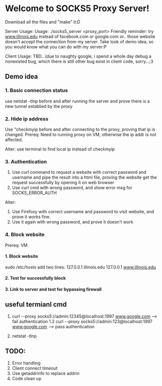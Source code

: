 # Welcome to SOCKS5 Proxy Server!
Download all the files and "make" it:D

Server Usage: Usage: ./socks5_server <proxy_port>
Friendly reminder: try www.illinois.edu instead of facebook.com or google.com or.. those website doesn't accept the connection from my server.
Take look of demo idea, so you would know what you can do with my server:P

Client Usage: TBD...(due to naughty google, i spend a whole day debug a nonexisted bug, which there is still other bug exist in client code, sorry...;3


## Demo idea
### 1. Basic connection status
use netstat -tlnp before and after running the server and prove there is a new tunnel establied by the proxy

### 2. Hide ip address
Use "checkmyip before and after connecting to the proxy, proving that ip is changed.
Prereq: Need to running proxy on VM, otherwise the ip addr is not affected.

Alter: 
use terminal to find local ip instead of checkmyip

### 3. Authentication
1. Use curl command to request a website with correct password and username and pipe the result into a html file, proving the website get the request successfully by opening it on web browser
2. Use curl cmd with wrong password, and show error msg for SOCKS_ERROR_AUTH

Alter:
1. Use Firefoxy with correct username and password to visit website, and prove it works fine.
2. Use it again with wrong password, and prove it doesn't work
### 4. Block website
Prereq: VM
#### 1. Block website
sudo /etc/hosts 
add two lines:
127.0.0.1 illinois.edu
127.0.0.1 www.illinois.edu
#### 2. Test for successfully block
#### 3. Link to server and test for bypassing firewall

## useful termianl cmd
1. curl --proxy socks5://admin:12345@localhost:1997 www.google.com --> fail authentication
1.2 curl --proxy socks5://admin:123@localhost:1997 www.google.com --> pass authentication

2. netstat -tlnp




## TODO:
1. Error handling
2. Client connect timeout
3. Use getaddrinfo to replace addrin
4. Code clean up
